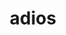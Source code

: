 ---
title: "adios"
layout: cache
categories: [package, develop-2024-03-10]
meta: {"versions": ["1.13.1"], "compilers": ["cce@=15.0.1", "gcc@=10.3.0", "gcc@=11.4.0", "gcc@=9.4.0", "oneapi@=2024.0.0"], "oss": ["rhel8", "sle_hpc15", "ubuntu20.04", "ubuntu22.04"], "platforms": ["linux"], "targets": ["neoverse_v1", "neoverse_v2", "ppc64le", "x86_64_v3", "x86_64_v4", "zen4"], "stacks": ["e4s", "e4s-cray-rhel", "e4s-cray-sles", "e4s-neoverse-v2", "e4s-neoverse_v1", "e4s-oneapi", "e4s-power", "root"], "num_specs": 7, "num_specs_by_stack": {"root": 7, "e4s-cray-rhel": 1, "e4s-cray-sles": 1, "e4s-power": 1, "e4s-neoverse_v1": 1, "e4s-neoverse-v2": 1, "e4s": 1, "e4s-oneapi": 1}}
spec_details: [{"hash": "q7t6cymfamwkkcwowenwo3o5a5hc3ori", "compiler": "cce@=15.0.1", "versions": ["1.13.1"], "os": "rhel8", "platform": "linux", "target": "zen4", "variants": ["+blosc", "build_system=autotools", "~bzip2", "~fortran", "~hdf5", "~infiniband", "+lz4", "+mpi", "~netcdf", "patches=8ae17f6,aea47e5,d24b79b", "+shared", "staging=none", "+sz", "~szip", "+zfp", "+zlib"], "stacks": ["root", "e4s-cray-rhel"], "size": "-", "tarball": "https://binaries.spack.io/develop-2024-03-10/build_cache/linux-rhel8-zen4/cce-15.0.1/adios-1.13.1/linux-rhel8-zen4-cce-15.0.1-adios-1.13.1-q7t6cymfamwkkcwowenwo3o5a5hc3ori.spack"}, {"hash": "joywbctdiyj5rle3uvap3qom5e4k2t2l", "compiler": "gcc@=10.3.0", "versions": ["1.13.1"], "os": "sle_hpc15", "platform": "linux", "target": "x86_64_v4", "variants": ["+blosc", "build_system=autotools", "~bzip2", "~fortran", "~hdf5", "~infiniband", "+lz4", "+mpi", "~netcdf", "patches=8ae17f6,aea47e5,d24b79b", "+shared", "staging=none", "+sz", "~szip", "+zfp", "+zlib"], "stacks": ["e4s-cray-sles", "root"], "size": "-", "tarball": "https://binaries.spack.io/develop-2024-03-10/build_cache/linux-sle_hpc15-x86_64_v4/gcc-10.3.0/adios-1.13.1/linux-sle_hpc15-x86_64_v4-gcc-10.3.0-adios-1.13.1-joywbctdiyj5rle3uvap3qom5e4k2t2l.spack"}, {"hash": "4wfdx5mwhnqrn5lxtxqqqp6v7vhipdtd", "compiler": "gcc@=9.4.0", "versions": ["1.13.1"], "os": "ubuntu20.04", "platform": "linux", "target": "ppc64le", "variants": ["+blosc", "build_system=autotools", "~bzip2", "~fortran", "~hdf5", "~infiniband", "+lz4", "+mpi", "~netcdf", "patches=8ae17f6,aea47e5,d24b79b", "+shared", "staging=none", "+sz", "~szip", "+zfp", "+zlib"], "stacks": ["root", "e4s-power"], "size": "-", "tarball": "https://binaries.spack.io/develop-2024-03-10/build_cache/linux-ubuntu20.04-ppc64le/gcc-9.4.0/adios-1.13.1/linux-ubuntu20.04-ppc64le-gcc-9.4.0-adios-1.13.1-4wfdx5mwhnqrn5lxtxqqqp6v7vhipdtd.spack"}, {"hash": "37i7xfwiksp324r4dcya3wscwack6zdp", "compiler": "gcc@=11.4.0", "versions": ["1.13.1"], "os": "ubuntu22.04", "platform": "linux", "target": "neoverse_v1", "variants": ["+blosc", "build_system=autotools", "~bzip2", "~fortran", "~hdf5", "~infiniband", "+lz4", "+mpi", "~netcdf", "patches=8ae17f6,aea47e5,d24b79b", "+shared", "staging=none", "+sz", "~szip", "+zfp", "+zlib"], "stacks": ["e4s-neoverse_v1", "root"], "size": "-", "tarball": "https://binaries.spack.io/develop-2024-03-10/build_cache/linux-ubuntu22.04-neoverse_v1/gcc-11.4.0/adios-1.13.1/linux-ubuntu22.04-neoverse_v1-gcc-11.4.0-adios-1.13.1-37i7xfwiksp324r4dcya3wscwack6zdp.spack"}, {"hash": "i7cdf62sjikxkqj5k6rwkqfpw6d2rsee", "compiler": "gcc@=11.4.0", "versions": ["1.13.1"], "os": "ubuntu22.04", "platform": "linux", "target": "neoverse_v2", "variants": ["+blosc", "build_system=autotools", "~bzip2", "~fortran", "~hdf5", "~infiniband", "+lz4", "+mpi", "~netcdf", "patches=8ae17f6,aea47e5,d24b79b", "+shared", "staging=none", "+sz", "~szip", "+zfp", "+zlib"], "stacks": ["e4s-neoverse-v2", "root"], "size": "-", "tarball": "https://binaries.spack.io/develop-2024-03-10/build_cache/linux-ubuntu22.04-neoverse_v2/gcc-11.4.0/adios-1.13.1/linux-ubuntu22.04-neoverse_v2-gcc-11.4.0-adios-1.13.1-i7cdf62sjikxkqj5k6rwkqfpw6d2rsee.spack"}, {"hash": "umksvc65kslqcz7cgpamzgxi5ftugkaa", "compiler": "gcc@=11.4.0", "versions": ["1.13.1"], "os": "ubuntu22.04", "platform": "linux", "target": "x86_64_v3", "variants": ["+blosc", "build_system=autotools", "~bzip2", "~fortran", "~hdf5", "~infiniband", "+lz4", "+mpi", "~netcdf", "patches=8ae17f6,aea47e5,d24b79b", "+shared", "staging=none", "+sz", "~szip", "+zfp", "+zlib"], "stacks": ["root", "e4s"], "size": "-", "tarball": "https://binaries.spack.io/develop-2024-03-10/build_cache/linux-ubuntu22.04-x86_64_v3/gcc-11.4.0/adios-1.13.1/linux-ubuntu22.04-x86_64_v3-gcc-11.4.0-adios-1.13.1-umksvc65kslqcz7cgpamzgxi5ftugkaa.spack"}, {"hash": "tv26nr4nhvmp26kybp6ko6kaump25h2s", "compiler": "oneapi@=2024.0.0", "versions": ["1.13.1"], "os": "ubuntu22.04", "platform": "linux", "target": "x86_64_v3", "variants": ["+blosc", "build_system=autotools", "~bzip2", "~fortran", "~hdf5", "~infiniband", "+lz4", "+mpi", "~netcdf", "patches=8ae17f6,aea47e5,d24b79b", "+shared", "staging=none", "+sz", "~szip", "+zfp", "+zlib"], "stacks": ["root", "e4s-oneapi"], "size": "-", "tarball": "https://binaries.spack.io/develop-2024-03-10/build_cache/linux-ubuntu22.04-x86_64_v3/oneapi-2024.0.0/adios-1.13.1/linux-ubuntu22.04-x86_64_v3-oneapi-2024.0.0-adios-1.13.1-tv26nr4nhvmp26kybp6ko6kaump25h2s.spack"}]
---